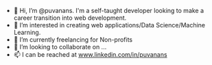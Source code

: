 - 👋 Hi, I’m @puvanans. I'm a self-taught developer looking to make a career transition into web development.
- 👀 I’m interested in creating web applications/Data Science/Machine Learning.
- 🌱 I’m currently freelancing for Non-profits
- 💞️ I’m looking to collaborate on ...
- 📫 I can be reached at www.linkedin.com/in/puvanans
<!---
puvanans/puvanans is a ✨ special ✨ repository because its `README.md` (this file) appears on your GitHub profile.
You can click the Preview link to take a look at your changes.
--->

